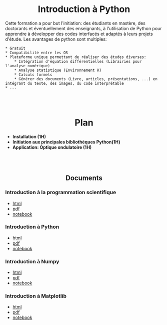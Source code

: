 
<center><h1>Introduction à Python</h1></center>
Cette formation a pour but l'initiation: des étudiants en mastère, des doctorants et éventuellement des enseignants, à l'utilisation de Python pour apprendre à développer des codes interfacés et adaptés à leurs projets d'étude. Les avantages de python sont multiples:
    
    * Gratuit
    * Compatibilité entre les OS
    * Plateforme unique permettant de réaliser des études diverses:
        * Intégration d'équation différentielles (Librairies pour l'analyse numérique)
        * Analyse statistique (Environnement R)
        * Calculs formels 
        * Générer des documents (Livre, articles, présentations, ...) en intégrant du texte, des images, du code interprétable
    * ...

<br>
<br>
<center><h1>Plan</h1></center>
<ul>
<li> <b>Installation (1H)</b></li>
<li> <b>Initiation aux principales bibliothèques Python(1H)</b></li>
<li> <b>Application: Optique ondulatoire (1H)</b></li>
</ul>
<br>
<br>

<center><h2>Documents</h2></center>

### Introduction à la programmation scientifique
*   [html](https://github.com/astrax/IntroPython-FST/blob/master/doc/html/Introduction.html)
*   [pdf](doc/pdf/Introduction.pdf)
*   [notebook](doc/notebooks/Introduction.ipynb)

### Introduction à Python
*   [html](https://github.com/astrax/IntroPython-FST/blob/master/doc/html/PythonIntro.html)
*   [pdf](doc/pdf/PythonIntro.pdf)
*   [notebook](doc/notebooks/PythonIntro.ipynb)

### Introduction à Numpy
*   [html](https://github.com/astrax/IntroPython-FST/blob/master/doc/html/NumpyIntro.html)
*   [pdf](doc/pdf/NumpyIntro.pdf)
*   [notebook](doc/notebooks/NumpyIntro.ipynb)

### Introduction à Matplotlib
*	[html](https://github.com/astrax/IntroPython-FST/blob/master/doc/html/MatplotlibIntro.html)
*   [pdf](doc/pdf/MatplotlibIntro.pdf)
*   [notebook](doc/notebooks/MatplotlibIntro.ipynb)

